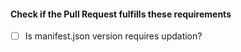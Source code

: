 #### Check if the Pull Request fulfills these requirements
- [ ] Is manifest.json version requires updation?
